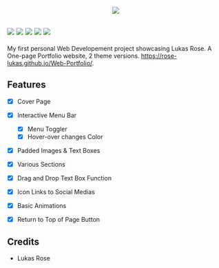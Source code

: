 
  <p align="center">
  <img src="https://encrypted-tbn0.gstatic.com/images?q=tbn:ANd9GcSKLLwKmlGL_1y-k2yTis204wE73699dFEf-A&usqp=CAU" /></a>
 
 <img src="https://img.shields.io/badge/build-passing-brightgreen" /></a>
  <img src="https://img.shields.io/badge/Code%20Language-HTML-9cf" /></a>
  <img src="https://img.shields.io/badge/Code%20Language-CSS-9cf" /></a>
  <img src="https://img.shields.io/badge/Code%20Language-JavaScript-9cf" /></a>
  <img src="https://img.shields.io/badge/Version-vF-blue" /></a>
 ---
My first personal Web Developement project showcasing Lukas Rose. A One-page Portfolio website, 2 theme versions.
https://rose-lukas.github.io/Web-Portfolio/.

## Features
- [x] Cover Page
- [x] Interactive Menu Bar
  - [x] Menu Toggler
  - [x] Hover-over changes Color  
- [x] Padded Images & Text Boxes
- [x] Various Sections
- [x] Drag and Drop Text Box Function
- [x] Icon Links to Social Medias
- [x] Basic Animations
- [x] Return to Top of Page Button  


## Credits
* Lukas Rose
